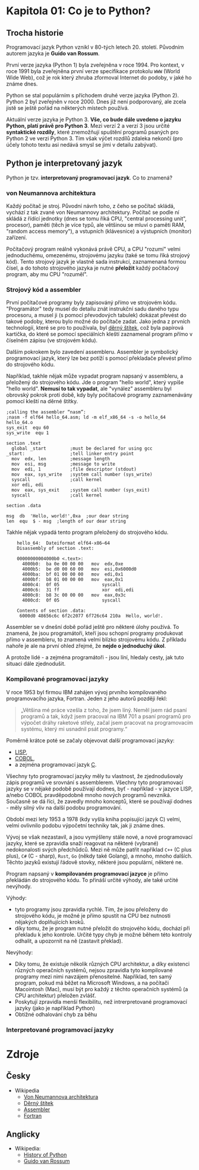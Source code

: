 # Kapitola 01: Co je to Python?

## Trocha historie

Programovací jazyk Python vznikl v 80-tých letech 20. století. Původním autorem jazyka je **Guido van Rossum**. 

První verze jazyka (Python 1) byla zveřejněna v roce 1994. Pro kontext, v roce 1991 byla zveřejněna 
první verze specifikace protokolu `WWW` (World Wide Web), což je rok který zhruba zformoval Internet do podoby, v jaké
ho známe dnes.

Python se stal populárním s příchodem druhé verze jazyka (Python 2). Python 2 byl zveřejněn v roce 2000. 
Dnes již není podporovaný, ale zcela jistě se ještě pořád na některých místech používá.

Aktuální verze jazyka je Python 3. **Vše, co bude dále uvedeno o jazyku Python, platí právě pro Python 3**.
Mezi verzí 2 a verzí 3 jsou určité **syntaktické rozdíly**, které znemožňují spuštění programů psaných pro Python 2 
ve verzi Python 3. Tím však výčet rozdílů zdaleka nekončí (pro účely tohoto textu asi nedává smysl se jimi v detailu zabývat).


## Python je interpretovaný jazyk

Python je tzv. **interpretovaný programovací jazyk**. Co to znamená?

### von Neumannova architektura

Každý počítač je stroj. Původní návrh toho, z čeho se počítač skládá, vychází z tak zvané von Neumannovy architektury. 
Počítač se podle ní skládá z řídící jednotky (dnes se tomu říká CPU, "central processing unit", procesor), 
paměti (těch je více typů, ale většinou se mluví o paměti RAM, "random access memory"), a vstupních (klávesnice) a výstupních (monitor)
zařízení.

Počítačový program reálně vykonává právě CPU, a CPU "rozumí" velmi jednoduchému, omezenému, strojovému jazyku 
(také se tomu říká strojový kód). Tento strojový jazyk je vlastně sada instrukcí, zaznamenaná formou čísel, 
a do tohoto strojového jazyka je nutné **přeložit** každý počítačový program, aby mu CPU "rozuměl".

### Strojový kód a assembler

První počítačové programy byly zapisováný přímo ve strojovém kódu. "Programátor" tedy musel do detailu znát instrukční sadu
daného typu procesoru, a musel ji (s pomocí převodových tabulek) dokázat převést do takové podoby, kterou bylo možné
do počítače zadat. Jako jedna z prvních technologií, které se pro to používala, byl [děrný štítek](https://cs.wikipedia.org/wiki/D%C4%9Brn%C3%BD_%C5%A1t%C3%ADtek),
což byla papírová kartička, do které se pomocí speciálních kleští zaznamenal program přímo v číselném zápisu (ve strojovém kódu).

Dalším pokrokem bylo zavedení assembleru. Assembler je symbolický programovací jazyk, který lze bez potíží s pomocí překladače 
převést přímo do strojového kódu.

Například, takhle nějak může vypadat program napsaný v assembleru, a přeložený do strojového kódu. Jde o program "hello world", 
který vypíše "hello world". **Nemusí to tak vypadat**, ale "vynález" assembleru byl obrovský pokrok proti době, kdy byly počítačové
programy zaznamenávány pomocí kleští na děrné štítky.

```
;calling the assembler “nasm”:  
;nasm -f elf64 hello_64.asm; ld -m elf_x86_64 -s -o hello_64 hello_64.o  
sys_exit  equ 60  
sys_write  equ 1  
  
section .text  
  global _start  		;must be declared for using gcc  
_start:  				;tell linker entry point  
  mov  edx, len  		;message length  
  mov  esi, msg  		;message to write  
  mov  edi, 1  		    ;file descriptor (stdout)  
  mov  eax, sys_write	;system call number (sys_write)  
  syscall  				;call kernel  
  xor edi, edi  
  mov  eax, sys_exit    ;system call number (sys_exit)  
  syscall  				;call kernel  
  
section .data  
  
msg  db  'Hello, world!',0xa  ;our dear string  
len  equ  $ - msg  ;length of our dear string 
```

Takhle nějak vypadá tento program přeložený do strojového kódu.

```
    hello_64:  Dateiformat elf64-x86–64  
    Disassembly of section .text:  
      
    00000000004000b0 <.text>:  
      4000b0:  ba 0e 00 00 00  	mov  edx,0xe  
      4000b5:  be d0 00 60 00  	mov  esi,0x6000d0  
      4000ba:  bf 01 00 00 00  	mov  edi,0x1  
      4000bf:  b8 01 00 00 00  	mov  eax,0x1  
      4000c4:  0f 05  				syscall   
      4000c6:  31 ff  				xor  edi,edi  
      4000c8:  b8 3c 00 00 00  	mov  eax,0x3c  
      4000cd:  0f 05  				syscall  
     
    Contents of section .data:  
     6000d0 48656c6c 6f2c2077 6f726c64 210a  Hello, world!. 
```

Assembler se v dnešní době pořád ještě pro některé úlohy používá. To znamená, že jsou programátoři, kteří jsou schopní programy 
produkovat přímo v assembleru, to znamená velmi blízko strojovému kódu. Z příkladu nahoře je ale na první ohled zřejmé, že
**nejde o jednoduchý úkol**.

A protože lidé - a zejména programátoři - jsou líní, hledaly cesty, jak tuto situaci dále zjednodušit.

### Kompilované programovací jazyky

V roce 1953 byl firmou IBM zahájen vývoj prvního kompilovaného programovacího jazyka, Fortran. Jeden z jeho autorů později řekl:

>  „Většina mé práce vzešla z toho, že jsem líný. Neměl jsem rád psaní programů a tak, když jsem pracoval na IBM 701 a psaní 
> programů pro výpočet dráhy raketové střely, začal jsem pracovat na programovacím systému, který mi usnadnil psát programy.“ 

Poměrně krátce poté se začaly objevovat další programovací jazyky: 

- [LISP](https://cs.wikipedia.org/wiki/Lisp), 
- [COBOL](https://cs.wikipedia.org/wiki/COBOL), 
- a zejména programovací jazyk [C](https://cs.wikipedia.org/wiki/The_C_Programming_Language).

Všechny tyto programovací jazyky měly tu vlastnost, že zjednodušovaly zápis programů ve srovnání s assemblerem. Všechny tyto programovací jazyky 
se v nějaké podobě používají dodnes, byť - například - v jazyce LISP, a/nebo COBOL pravděpodobně mnoho nových programů nevzniká.  Současně se dá říci, 
že zavedly mnoho konceptů, které se používají dodnes - měly silný vliv na další podobu programování.

Období mezi lety 1953 a 1978 (kdy vyšla kniha popisující jazyk C) velmi, velmi ovlivnilo podobu výpočetní techniky tak, jak ji známe dnes.

Vývoj se však nezastavil, a jsou vymýšleny stále nové, a nové programovací jazyky, které se zpravidla snaží reagovat na některé (vybrané) 
nedokonalosti svých předchůdců. Mezi ně může patřit například `C++` (C plus plus), `C#` (C - sharp), `Rust`, `Go` (někdy také Golang), a mnoho,
mnoho dalších. Těchto jazyků existují řádově stovky, některé jsou populární, některé ne.

Program napsaný v **kompilovaném programovací jazyce** je přímo překládán do strojového kódu. To přináší určité výhody, ale také určité nevýhody.

Výhody:

- tyto programy jsou zpravidla rychlé. Tím, že jsou přeloženy do strojového kódu, je možné je přímo spustit na CPU bez nutnosti nějakých doplňujících kroků.
- díky tomu, že je program nutné přeložit do strojového kódu, dochází při překladu k jeho kontrole. 
  Určité typy chyb je možné během této kontroly odhalit, a upozornit na ně (zastavit překlad).

Nevýhody:

- Díky tomu, že existuje několik různých CPU architektur, a díky existenci různých operačních systémů, nejsou zpravidla tyto kompilované programy
  mezi nimi navzájem přenositelné. Například, ten samý program, pokud má běžet na Microsoft Windows, a na počítači Macointosh (Mac), musí být pro 
  každý z těchto operačních systémů (a CPU architektur) přeložen zvlášť.
- Poskytují zpravidla menší flexibilitu, než intrerpretované programovací jazyky (jako je například Python)
- Obtížné odhalování chyb za běhu

### Interpretované programovací jazyky



# Zdroje

## Česky

- Wikipedia
    - [Von Neumannova architektura](https://cs.wikipedia.org/wiki/Von_Neumannova_architektura)
    - [Děrný štítek](https://cs.wikipedia.org/wiki/D%C4%9Brn%C3%BD_%C5%A1t%C3%ADtek)
    - [Assembler](https://cs.wikipedia.org/wiki/Assembler)
    - [Fortran](https://cs.wikipedia.org/wiki/Fortran)

## Anglicky

- Wikipedia: 
    - [History of Python](https://en.wikipedia.org/wiki/History_of_Python)
    - [Guido van Rossum](https://en.wikipedia.org/wiki/Guido_van_Rossum)
    

